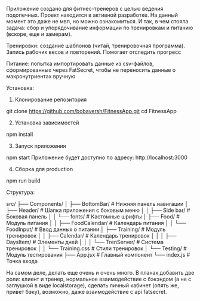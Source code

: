 Приложение создано для фитнес-тренеров с целью ведения подопечных. Проект находится в активной разработке. На данный момент это даже не мвп, но можно ознакомиться. И так, в чем стояла задача: сбор и упорядочивание информации по тренировкам и питанию (вскоре, еще и замерам). 

Тренировки: создание шаблонов (читай, тренировочная программа). Запись рабочих весов и повторений. Помогает отследить прогресс

Питание: попытка импортировать данные из csv-файлов, сформированных через FatSecret, чтобы не переносить данные о макронутриентах вручную



Установка:
1. Клонирование репозитория

git clone https://github.com/bobaversh/FitnessApp.git
cd FitnessApp


2. Установка зависимостей

npm install


3. Запуск приложения

npm start
Приложение будет доступно по адресу: http://localhost:3000

4. Сборка для production

npm run build


  Структура: 
  
src/
├── Components/
│   ├── BottomBar/           # Нижняя панель навигации
│   ├── Header/              # Шапка приложения с боковым меню
│   │   ├── Side bar/        # Боковая панель
│   │   └── fonts/           # Кастомные шрифты
│   ├── Food/                # Модуль питания
│   │   ├── FoodCalendar/    # Календарь питания
│   │   └── FoodInput/       # Ввод данных о питании
│   ├── Training/            # Модуль тренировок
│   │   ├── Calendar/        # Календарь тренировок
│   │   │   ├── DaysItem/    # Элементы дней
│   │   │   └── TrenServer/  # Система тренировок
│   │   └── Training.css     # Стили тренировок
│   └── Testing/             # Модуль тестирования
├── App.jsx                  # Главный компонент
└── index.js                 # Точка входа


На самом деле, делать еще очень и очень много. В планах добавить две роли: клиент и тренер, нормальное взаимодействие с бэкэндом (а не с заглушкой в виде localstorage), сделать личный кабинет (опять же, привет бэку), возможно, даже взаимодействие с api fatsecret. 
